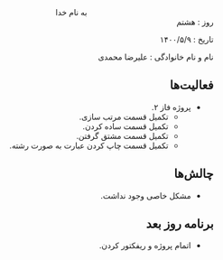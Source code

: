<div dir="rtl" align="center">
به نام خدا
</div>
<div dir="rtl" align="right">
روز : هشتم

تاریخ : ۱۴۰۰/۵/۹

نام و نام خانوادگی : علیرضا محمدی

## فعالیت‌ها

* پروژه فاز ۲.
  * تکمیل قسمت مرتب سازی.
  * تکمیل قسمت ساده کردن.
  * تکمیل قسمت مشتق گرفتن.
  * تکمیل قسمت چاپ کردن عبارت به صورت رشته.

## چالش‌ها

* مشکل خاصی وجود نداشت.

## برنامه روز بعد

* اتمام پروژه و ریفکتور کردن.

</div>
